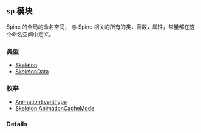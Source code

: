 
## `sp` 模块






Spine 的全局的命名空间，
与 Spine 相关的所有的类，函数，属性，常量都在这个命名空间中定义。


### 类型

  - [Skeleton](../classes/Skeleton.md)
  - [SkeletonData](../classes/SkeletonData.md)

### 枚举

  - [AnimationEventType](../enums/AnimationEventType.md)
  - [Skeleton.AnimationCacheMode](../enums/Skeleton.AnimationCacheMode.md)



### Details




